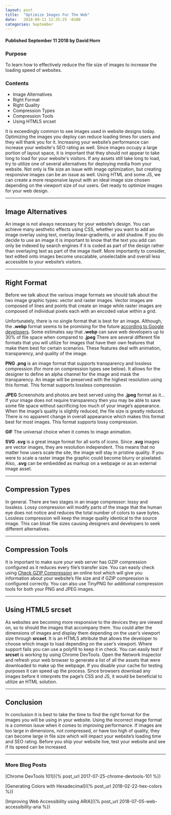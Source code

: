 ```yaml
---
layout: post
title:  "Optimize Images For The Web"
date:   2018-09-11 12:35:25 -0100
categories: September
---
```



#### Published September 11 2018 by David Horn

### Purpose
To learn how to effectively reduce the file size of images to increase the loading speed of websites. 

### Contents
* Image Alternatives
* Right Format
* Right Quality 
* Compression Types
* Compression Tools
* Using HTML5 srcset 


It is exceedingly common to see images used in website designs today. Optimizing the images you deploy can reduce loading times for users and they will thank you for it. Increasing your website’s performance can increase your website's SEO rating as well. Since images occupy a large portion of layout space, it is important that they should not appear to take long to load for your website's visitors. If any assets still take long to load, try to utilize one of several alternatives for deploying media from your website. Not only is file size an issue with image optimization, but creating responsive images can be an issue as well. Using HTML and some JS, we can create a more responsive layout with an ideal image size chosen depending on the viewport size of our users. Get ready to optimize images for your web design. 

****

## Image Alternatives
An image is not always necessary for your website’s design. You can achieve many aesthetic effects using CSS, whether you want to add an image overlay using text, overlay linear-gradients, or add shadow. If you do decide to use an image it is important to know that the text you add can only be indexed by search engines if it is coded as part of the design rather than overlaying text as part of the image itself. More importantly to consider, text edited onto images become unscalable, unselectable and overall less accessible to your website’s visitors. 

****

## Right Format
Before we talk about the various image formats we should talk about the two image graphic types: vector and raster images. Vector images are composed of lines and points that create an image while raster images are composed of individual pixels each with an encoded value within a grid.

Unfortunately, there is no single format that is best for an image. Although, the <b>.webp</b> format seems to be promising for the future [according to Google developers](https://developers.google.com/speed/webp/docs/compression). Some estimates say that <b>.webp</b> can save web developers up to 30% of file space when compared to <b>.jpeg</b> There are several different file formats that you will utilize for images that have their own features that make them best for certain scenarios. These features deal with animation, transparency, and quality of the image.

 <b>PNG</b>
 <b>.png</b> is an image format that supports transparency and lossless compression (for more on compression types see below). It allows for the designer to define an alpha channel for the image and mask the transparency. An image will be preserved with the highest resolution using this format. This format supports lossless compression.

 <b>JPEG</b>
 Screenshots and photos are best served using the <b>.jpeg</b> format as it… If your image does not require transparency then you may be able to save some file space without sacrificing too much of your image’s appearance. When the image’s quality is slightly reduced, the file size is greatly reduced. There is no apparent change in overall appearance which makes this format best for most images. This format supports lossy compression.

 <b>GIF</b>
 The universal choice when it comes to image animation. 

 <b>SVG</b>
 <b>.svg</b> is a great image format for all sorts of icons. Since <b>.svg</b> images are vector images, they are resolution independent. This means that no matter how users scale the site, the image will stay in pristine quality. If you were to scale a raster image the graphic could become blurry or pixelated. Also, <b>.svg</b> can be embedded as markup on a webpage or as an external image asset. 

****

## Compression Types
In general. There are two stages in an image compressor: lossy and lossless. Lossy compression will modify parts of the image that the human eye does not notice and reduces the total number of colors to save bytes. Lossless compression will keep the image quality identical to the source image. This can bloat file sizes causing designers and developers to seek different alternatives. 

****

## Compression Tools
It is important to make sure your web server has GZIP compression configured as it reduces every file’s transfer size. You can easily check using [Check GZIP Compression](https://checkgzipcompression.com/) an online tool which will give you information about your website’s file size and if GZIP compression is configured correctly. You can also use TinyPNG for additional compression tools for both your PNG and JPEG images. 

****

## Using HTML5 srcset
As websites are becoming more responsive to the devices they are viewed on, so to should the images that accompany them. You could alter the dimensions of images and display them depending on the user’s viewport size through <b>srcset</b>. It is an HTML5 attribute that allows the developer to choose which image to load depending on the user’s viewport. Where support fails you can use a polyfill to keep it in check. You can easily test if <b>srcset</b> is working by using Chrome DevTools. Open the Network Inspector and refresh your web browser to generate a list of all the assets that were downloaded to make up the webpage. If you disable your cache for testing purposes it can speed up the process. Since browsers download any images before it interprets the page’s CSS and JS, it would be beneficial to utilize an HTML solution. 

****

## Conclusion
In conclusion it is best to take the time to find the right format for the images you will be using in your website. Using the incorrect image format is a common issue when it comes to improving performance. If images are too large in dimensions, not compressed, or have too high of quality, they can become large in file size which will impact your website’s loading time and SEO rating. Before you ship your website live, test your website and see if its speed can be increased. 

****

### More Blog Posts
[Chrome DevTools 101]({% post_url 2017-07-25-chrome-devtools-101 %})

[Generating Colors with Hexadecimal]({% post_url 2018-02-22-hex-colors %})

[Improving Web Accessibility using ARIA]({% post_url 2018-07-05-web-accessibility-aria %})

